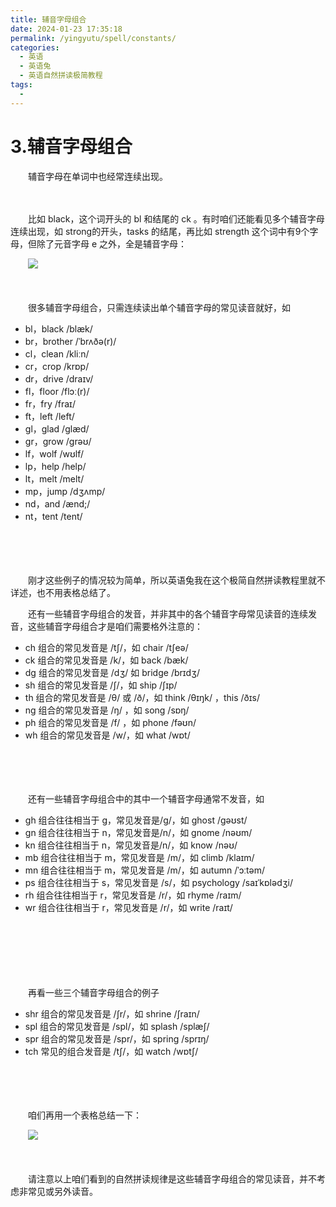 ```yaml
---
title: 辅音字母组合
date: 2024-01-23 17:35:18
permalink: /yingyutu/spell/constants/
categories:
  - 英语
  - 英语兔
  - 英语自然拼读极简教程
tags:
  - 
---
```

# 3.辅音字母组合

　　辅音字母在单词中也经常连续出现。
<!-- more -->

　　‍

　　比如 black，这个词开头的 bl 和结尾的 ck 。有时咱们还能看见多个辅音字母连续出现，如 strong的开头，tasks 的结尾，再比如 strength 这个词中有9个字母，但除了元音字母 e 之外，全是辅音字母：

　　​![](https://image.peterjxl.com/blog/image-20240123113059-9oyei7a.png)​

　　‍

　　很多辅音字母组合，只需连续读出单个辅音字母的常见读音就好，如

* bl，black  /blæk/
* br，brother  /ˈbrʌðə(r)/
* cl，clean  /kliːn/
* cr，crop  /krɒp/
* dr，drive  /draɪv/
* fl，floor  /flɔː(r)/
* fr，fry  /fraɪ/
* ft，left  /left/
* gl，glad  /ɡlæd/
* gr，grow  /ɡrəʊ/
* lf，wolf  /wʊlf/
* lp，help  /help/
* lt，melt  /melt/
* mp，jump  /dʒʌmp/
* nd，and /ænd;/
* nt，tent  /tent/

　　‍

　　‍

　　刚才这些例子的情况较为简单，所以英语兔我在这个极简自然拼读教程里就不详述，也不用表格总结了。

　　还有一些辅音字母组合的发音，并非其中的各个辅音字母常见读音的连续发音，这些辅音字母组合才是咱们需要格外注意的：

* ch 组合的常见发音是 /tʃ/，如 chair /tʃeə/
* ck 组合的常见发音是 /k/，如 back /bæk/
* dg 组合的常见发音是 /dʒ/ 如 bridge  /brɪdʒ/
* sh 组合的常见发音是 /ʃ/，如 ship /ʃɪp/
* th 组合的常见发音是 /θ/ 或 /ð/，如 think /θɪŋk/  ，this /ðɪs/
* ng 组合的常见发音是 /ŋ/ ，如 song /sɒŋ/
* ph 组合的常见发音是 /f/  ，如 phone /fəʊn/
* wh 组合的常见发音是 /w/，如 what /wɒt/

　　‍

　　‍

　　还有一些辅音字母组合中的其中一个辅音字母通常不发音，如

* gh 组合往往相当于 g，常见发音是/g/，如 ghost  /ɡəʊst/
* gn 组合往往相当于 n，常见发音是/n/，如  gnome  /nəʊm/
* kn 组合往往相当于 n，常见发音是/n/，如 know /nəʊ/
* mb 组合往往相当于 m，常见发音是 /m/，如 climb /klaɪm/
* mn 组合往往相当于 m，常见发音是 /m/，如 autumn /ˈɔːtəm/
* ps 组合往往相当于 s，常见发音是 /s/，如 psychology /saɪˈkɒlədʒi/
* rh 组合往往相当于 r，常见发音是 /r/，如 rhyme /raɪm/
* wr 组合往往相当于 r，常见发音是 /r/，如 write /raɪt/

　　‍

　　‍

　　‍

　　再看一些三个辅音字母组合的例子

* shr 组合的常见发音是 /ʃr/，如 shrine  /ʃraɪn/
* spl 组合的常见发音是 /spl/，如 splash /splæʃ/
* spr 组合的常见发音是 /spr/，如 spring /sprɪŋ/
* tch 常见的组合发音是 /tʃ/，如 watch /wɒtʃ/

　　‍

　　‍

　　咱们再用一个表格总结一下：

　　​![](https://image.peterjxl.com/blog/image-20240123121009-lzrj5mt.png)​

　　‍

　　请注意以上咱们看到的自然拼读规律是这些辅音字母组合的常见读音，并不考虑非常见或另外读音。
